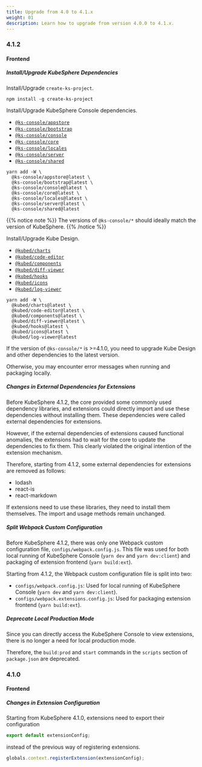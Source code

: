 ```yaml
---
title: Upgrade from 4.0 to 4.1.x
weight: 01
description: Learn how to upgrade from version 4.0.0 to 4.1.x.
---
```


### 4.1.2

#### Frontend

##### Install/Upgrade KubeSphere Dependencies

Install/Upgrade `create-ks-project`.

```shell
npm install -g create-ks-project
```

Install/Upgrade KubeSphere Console dependencies.

- [`@ks-console/appstore`](https://www.npmjs.com/package/@ks-console/appstore)
- [`@ks-console/bootstrap`](https://www.npmjs.com/package/@ks-console/bootstrap)
- [`@ks-console/console`](https://www.npmjs.com/package/@ks-console/console)
- [`@ks-console/core`](https://www.npmjs.com/package/@ks-console/core)
- [`@ks-console/locales`](https://www.npmjs.com/package/@ks-console/locales)
- [`@ks-console/server`](https://www.npmjs.com/package/@ks-console/server)
- [`@ks-console/shared`](https://www.npmjs.com/package/@ks-console/shared)

```shell
yarn add -W \
  @ks-console/appstore@latest \
  @ks-console/bootstrap@latest \
  @ks-console/console@latest \
  @ks-console/core@latest \
  @ks-console/locales@latest \
  @ks-console/server@latest \
  @ks-console/shared@latest
```

{{% notice note %}}
The versions of `@ks-console/*` should ideally match the version of KubeSphere.
{{% /notice %}}

Install/Upgrade Kube Design.

- [`@kubed/charts`](https://www.npmjs.com/package/@kubed/charts)
- [`@kubed/code-editor`](https://www.npmjs.com/package/@kubed/code-editor)
- [`@kubed/components`](https://www.npmjs.com/package/@kubed/components)
- [`@kubed/diff-viewer`](https://www.npmjs.com/package/@kubed/diff-viewer)
- [`@kubed/hooks`](https://www.npmjs.com/package/@kubed/hooks)
- [`@kubed/icons`](https://www.npmjs.com/package/@kubed/icons)
- [`@kubed/log-viewer`](https://www.npmjs.com/package/@kubed/log-viewer)

```shell
yarn add -W \
  @kubed/charts@latest \
  @kubed/code-editor@latest \
  @kubed/components@latest \
  @kubed/diff-viewer@latest \
  @kubed/hooks@latest \
  @kubed/icons@latest \
  @kubed/log-viewer@latest
```

If the version of `@ks-console/*` is >=4.1.0, you need to upgrade Kube Design and other dependencies to the latest version.

Otherwise, you may encounter error messages when running and packaging locally.

##### Changes in External Dependencies for Extensions

Before KubeSphere 4.1.2, the core provided some commonly used dependency libraries, and extensions could directly import and use these dependencies without installing them. These dependencies were called external dependencies for extensions.

However, if the external dependencies of extensions caused functional anomalies, the extensions had to wait for the core to update the dependencies to fix them. This clearly violated the original intention of the extension mechanism.

Therefore, starting from 4.1.2, some external dependencies for extensions are removed as follows:

- lodash
- react-is
- react-markdown

If extensions need to use these libraries, they need to install them themselves. The import and usage methods remain unchanged.

##### Split Webpack Custom Configuration

Before KubeSphere 4.1.2, there was only one Webpack custom configuration file, `configs/webpack.config.js`. This file was used for both local running of KubeSphere Console (`yarn dev` and `yarn dev:client`) and packaging of extension frontend (`yarn build:ext`).

Starting from 4.1.2, the Webpack custom configuration file is split into two:

- `configs/webpack.config.js`: Used for local running of KubeSphere Console (`yarn dev` and `yarn dev:client`).
- `configs/webpack.extensions.config.js`: Used for packaging extension frontend (`yarn build:ext`).

##### Deprecate Local Production Mode

Since you can directly access the KubeSphere Console to view extensions, there is no longer a need for local production mode.

Therefore, the `build:prod` and `start` commands in the `scripts` section of `package.json` are deprecated.

### 4.1.0

#### Frontend

##### Changes in Extension Configuration

Starting from KubeSphere 4.1.0, extensions need to export their configuration

```js
export default extensionConfig;
```

instead of the previous way of registering extensions.

```js
globals.context.registerExtension(extensionConfig);
```